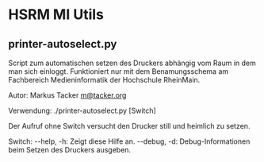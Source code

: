 # HSRM MI Utils

## printer-autoselect.py

Script zum automatischen setzen des Druckers abhängig vom Raum
in dem man sich einloggt. Funktioniert nur mit dem Benamungsschema
am Fachbereich Medieninformatik  der Hochschule RheinMain.

Autor: Markus Tacker <m@tacker.org>

Verwendung: ./printer-autoselect.py [Switch]

Der Aufruf ohne Switch versucht den Drucker still und heimlich zu setzen.

Switch:
    --help, -h:
        Zeigt diese Hilfe an.
    --debug, -d:
        Debug-Informationen beim Setzen des Druckers ausgeben.

